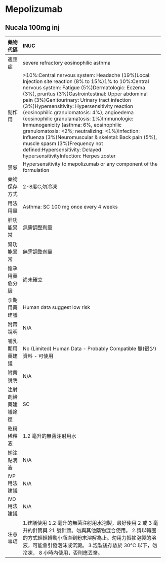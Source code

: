 # Mepolizumab

## Nucala 100mg inj

| 藥物代碼           | INUC                                                                                                                                                                                                                                                                                                                                                                                                                                                                                                                                                                                                                                                                  |
|:-------------------|:----------------------------------------------------------------------------------------------------------------------------------------------------------------------------------------------------------------------------------------------------------------------------------------------------------------------------------------------------------------------------------------------------------------------------------------------------------------------------------------------------------------------------------------------------------------------------------------------------------------------------------------------------------------------|
| 適應症             | severe refractory eosinophilic asthma                                                                                                                                                                                                                                                                                                                                                                                                                                                                                                                                                                                                                                 |
| 副作用             | >10%:Central nervous system: Headache (19%)Local: Injection site reaction (8% to 15%)1% to 10%:Central nervous system: Fatigue (5%)Dermatologic: Eczema (3%), pruritus (3%)Gastrointestinal: Upper abdominal pain (3%)Genitourinary: Urinary tract infection (3%)Hypersensitivity: Hypersensitivity reaction (eosinophilic granulomatosis: 4%), angioedema (eosinophilic granulamatosis: 1%)Immunologic: Immunogenicity (asthma: 6%, eosinophilic granulomatosis: <2%; neutralizing: <1%)Infection: Influenza (3%)Neuromuscular & skeletal: Back pain (5%), muscle spasm (3%)Frequency not defined:Hypersensitivity: Delayed hypersensitivityInfection: Herpes zoster |
| 禁忌               | Hypersensitivity to mepolizumab or any component of the formulation                                                                                                                                                                                                                                                                                                                                                                                                                                                                                                                                                                                                   |
| 藥物保存方式       | 2-8度C,勿冷凍                                                                                                                                                                                                                                                                                                                                                                                                                                                                                                                                                                                                                                                         |
| 用法用量           | Asthma: SC 100 mg once every 4 weeks                                                                                                                                                                                                                                                                                                                                                                                                                                                                                                                                                                                                                                  |
| 肝功能異常         | 無需調整劑量                                                                                                                                                                                                                                                                                                                                                                                                                                                                                                                                                                                                                                                          |
| 腎功能異常         | 無需調整劑量                                                                                                                                                                                                                                                                                                                                                                                                                                                                                                                                                                                                                                                          |
| 懷孕用藥危分級     | 尚未確立                                                                                                                                                                                                                                                                                                                                                                                                                                                                                                                                                                                                                                                              |
| 孕期用藥建議       | Human data suggest low risk                                                                                                                                                                                                                                                                                                                                                                                                                                                                                                                                                                                                                                           |
| 附帶說明           | N/A                                                                                                                                                                                                                                                                                                                                                                                                                                                                                                                                                                                                                                                                   |
| 哺乳期用藥建議     | No (Limited) Human Data - Probably Compatible 無(很少)資料 - 可使用                                                                                                                                                                                                                                                                                                                                                                                                                                                                                                                                                                                                   |
| 附帶說明           | N/A                                                                                                                                                                                                                                                                                                                                                                                                                                                                                                                                                                                                                                                                   |
| 注射劑給藥建議途徑 | SC                                                                                                                                                                                                                                                                                                                                                                                                                                                                                                                                                                                                                                                                    |
| 乾粉稀釋液         | 1.2 毫升的無菌注射用水                                                                                                                                                                                                                                                                                                                                                                                                                                                                                                                                                                                                                                                |
| 輸注點滴液         | N/A                                                                                                                                                                                                                                                                                                                                                                                                                                                                                                                                                                                                                                                                   |
| IVP 用法建議       | N/A                                                                                                                                                                                                                                                                                                                                                                                                                                                                                                                                                                                                                                                                   |
| IVD 用法建議       | N/A                                                                                                                                                                                                                                                                                                                                                                                                                                                                                                                                                                                                                                                                   |
| 注意事項           | 1.建議使用 1.2 毫升的無菌注射用水泡製，最好使用 2 或 3 毫升的針筒與 21 號針頭。勿與其他藥物混合使用。 2.請以轉圈的方式輕輕轉動小瓶直到粉末溶解為止。勿用力振搖泡製的溶液，可能會引發泡沫或沉澱。 3.泡製後存放於 30°C 以下，勿冷凍， 8 小時內使用，否則應丟棄。                                                                                                                                                                                                                                                                                                                                                                                                        |


